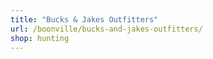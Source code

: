 ```yaml
---
title: "Bucks & Jakes Outfitters"
url: /boonville/bucks-and-jakes-outfitters/
shop: hunting
---
```

